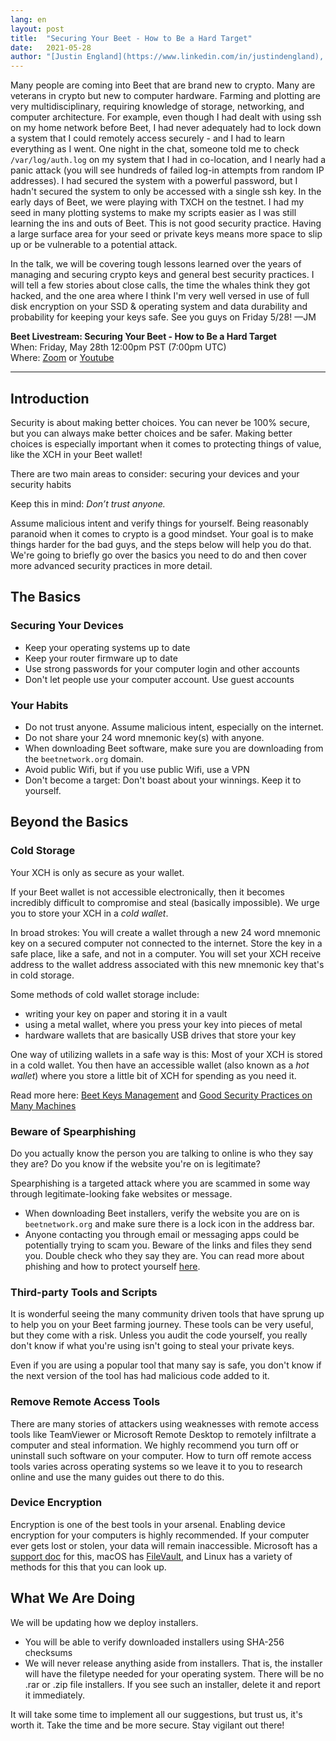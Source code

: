 ```yaml
---
lang: en
layout: post
title:  "Securing Your Beet - How to Be a Hard Target"
date:   2021-05-28
author: "[Justin England](https://www.linkedin.com/in/justindengland), [Jonmichael Hands](https://twitter.com/LebanonJon), and [Roy Natian](https://www.linkedin.com/in/roynatian)"
---
```


Many people are coming into Beet that are brand new to crypto. Many are veterans in crypto but new to computer hardware. Farming and plotting are very multidisciplinary, requiring knowledge of storage, networking, and computer architecture. For example, even though I had dealt with using ssh on my home network before Beet, I had never adequately had to lock down a system that I could remotely access securely - and I had to learn everything as I went. One night in the chat, someone told me to check `/var/log/auth.log` on my system that I had in co-location, and I nearly had a panic attack (you will see hundreds of failed log-in attempts from random IP addresses). I had secured the system with a powerful password, but I hadn't secured the system to only be accessed with a single ssh key. In the early days of Beet, we were playing with TXCH on the testnet. I had my seed in many plotting systems to make my scripts easier as I was still learning the ins and outs of Beet. This is not good security practice. Having a large surface area for your seed or private keys means more space to slip up or be vulnerable to a potential attack.

In the talk, we will be covering tough lessons learned over the years of managing and securing crypto keys and general best security practices. I will tell a few stories about close calls, the time the whales think they got hacked, and the one area where I think I'm very well versed in use of full disk encryption on your SSD & operating system and data durability and probability for keeping your keys safe.
See you guys on Friday 5/28!
—JM
  
  
  
**Beet Livestream: Securing Your Beet - How to Be a Hard Target**  
When: Friday, May 28th 12:00pm PST (7:00pm UTC)  
Where: [Zoom](https://beet-net.zoom.us/j/87579815863) or [Youtube](https://www.youtube.com/channel/UChFkJ3OAUvnHZdiQISWdWPA)  
  
  
---

## Introduction
Security is about making better choices. You can never be 100% secure, but you can always make better choices and be safer. Making better choices is especially important when it comes to protecting things of value, like the XCH in your Beet wallet!

There are two main areas to consider: securing your devices and your security habits

Keep this in mind: *Don’t trust anyone.* 

Assume malicious intent and verify things for yourself. Being reasonably paranoid when it comes to crypto is a good mindset. Your goal is to make things harder for the bad guys, and the steps below will help you do that. We're going to briefly go over the basics you need to do and then cover more advanced security practices in more detail.

## The Basics

### Securing Your Devices
* Keep your operating systems up to date
* Keep your router firmware up to date
* Use strong passwords for your computer login and other accounts
* Don't let people use your computer account. Use guest accounts

### Your Habits
* Do not trust anyone. Assume malicious intent, especially on the internet.
* Do not share your 24 word mnemonic key(s) with anyone. 
* When downloading Beet software, make sure you are downloading from the `beetnetwork.org` domain. 
* Avoid public Wifi, but if you use public Wifi, use a VPN
* Don't become a target: Don't boast about your winnings. Keep it to yourself.

##  Beyond the Basics

### Cold Storage
Your XCH is only as secure as your wallet. 

If your Beet wallet is not accessible electronically, then it becomes incredibly difficult to compromise and steal (basically impossible). We urge you to store your XCH in a *cold wallet*.

In broad strokes: You will create a wallet through a new 24 word mnemonic key on a secured computer not connected to the internet. Store the key in a safe place, like a safe, and not in a computer. You will set your XCH receive address to the wallet address associated with this new mnemonic key that's in cold storage.

Some methods of cold wallet storage include:
* writing your key on paper and storing it in a vault
* using a metal wallet, where you press your key into pieces of metal
* hardware wallets that are basically USB drives that store your key

One way of utilizing wallets in a safe way is this: Most of your XCH is stored in a cold wallet. You then have an accessible wallet (also known as a *hot wallet*) where you store a little bit of XCH for spending as you need it. 

Read more here: [Beet Keys Management](https://github.com/Beet-Network/beet-blockchain/wiki/Beet-Keys-Management#2-keys-farming-key--cold-storage-key) and [Good Security Practices on Many Machines](https://github.com/Beet-Network/beet-blockchain/wiki/Good-Security-Practices-on-Many-Machines)

### Beware of Spearphishing
Do you actually know the person you are talking to online is who they say they are? Do you know if the website you're on is legitimate? 

Spearphishing is a targeted attack where you are scammed in some way through legitimate-looking fake websites or message.
* When downloading Beet installers, verify the website you are on is `beetnetwork.org` and make sure there is a lock icon in the address bar.
* Anyone contacting you through email or messaging apps could be potentially trying to scam you. Beware of the links and files they send you. Double check who they say they are. You can read more about phishing and how to protect yourself [here](https://www.phishing.org/what-is-phishing). 

### Third-party Tools and Scripts
It is wonderful seeing the many community driven tools that have sprung up to help you on your Beet farming journey. These tools can be very useful, but they come with a risk. Unless you audit the code yourself, you really don't know if what you're using isn't going to steal your private keys. 

Even if you are using a popular tool that many say is safe, you don't know if the next version of the tool has had malicious code added to it.

### Remove Remote Access Tools
There are many stories of attackers using weaknesses with remote access tools like TeamViewer or Microsoft Remote Desktop to remotely infiltrate a computer and steal information. We highly recommend you turn off or uninstall such software on your computer. How to turn off remote access tools varies across operating systems so we leave it to you to research online and use the many guides out there to do this.

### Device Encryption
Encryption is one of the best tools in your arsenal. Enabling device encryption for your computers is highly recommended. If your computer ever gets lost or stolen, your data will remain inaccessible. Microsoft has a [support doc](https://support.microsoft.com/en-us/windows/turn-on-device-encryption-0c453637-bc88-5f74-5105-741561aae838) for this, macOS has [FileVault](https://support.apple.com/en-ca/HT204837), and Linux has a variety of methods for this that you can look up.

## What We Are Doing
We will be updating how we deploy installers. 
* You will be able to verify downloaded installers using SHA-256 checksums
* We will never release anything aside from installers. That is, the installer will have the filetype needed for your operating system. There will be no .rar or .zip file installers. If you see such an installer, delete it and report it immediately. 

It will take some time to implement all our suggestions, but trust us, it's worth it. Take the time and be more secure. Stay vigilant out there!
